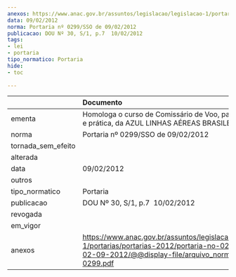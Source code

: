 ```yaml
---
anexos: https://www.anac.gov.br/assuntos/legislacao/legislacao-1/portarias/portarias-2012/portaria-no-0299-sso-de-02-09-2012/@@display-file/arquivo_norma/PA2012-0299.pdf
data: 09/02/2012
norma: Portaria nº 0299/SSO de 09/02/2012
publicacao: DOU Nº 30, S/1, p.7  10/02/2012
tags:
- lei
- portaria
tipo_normatico: Portaria
hide: 
- toc 
 
---
```


|                    | Documento                                                                                                                                                         |
|:-------------------|:------------------------------------------------------------------------------------------------------------------------------------------------------------------|
| ementa             | Homologa o curso de Comissário de Voo, partes teórica e prática, da AZUL LINHAS AÉREAS BRASILEIRAS S. A.                                                          |
| norma              | Portaria nº 0299/SSO de 09/02/2012                                                                                                                                |
| tornada_sem_efeito |                                                                                                                                                                   |
| alterada           |                                                                                                                                                                   |
| data               | 09/02/2012                                                                                                                                                        |
| outros             |                                                                                                                                                                   |
| tipo_normatico     | Portaria                                                                                                                                                          |
| publicacao         | DOU Nº 30, S/1, p.7  10/02/2012                                                                                                                                   |
| revogada           |                                                                                                                                                                   |
| em_vigor           |                                                                                                                                                                   |
| anexos             | https://www.anac.gov.br/assuntos/legislacao/legislacao-1/portarias/portarias-2012/portaria-no-0299-sso-de-02-09-2012/@@display-file/arquivo_norma/PA2012-0299.pdf |